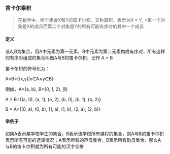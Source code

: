### 笛卡尔乘积

>在数学中，两个集合X和Y的笛卡尔积，又称直积，表示为X × Y, >第一个对象是X的成员而第二个对象是Y的所有可能有序对的其中一个成员

#### 定义

设A,B为集合，用A中元素为第一元素，B中元素为第二元素构成有序对，所有这样的有序对组成的集合叫做A与B的笛卡尔积，记作 A × B

笛卡尔积的符号化为：

A×B={(x,y)|x∈A∧y∈B}

例如，A={a, b}, B={0, 1, 2}, 则

A × B={(a, 0), (a, 1), (a, 2), (b, 0), (b, 1), (b, 2)}

B × A={(0, a), (0, b), (1, a), (1, b), (2, a), (2, b)}

#### 举例子

如果A表示某学校学生的集合，B表示该学校所有课程的集合，则A与B的笛卡尔积表示所有可能的选课情况；A表示所有的声母集合，B表示所有韵母集合，那么A与B的笛卡尔积就为所有可能的汉字全拼
